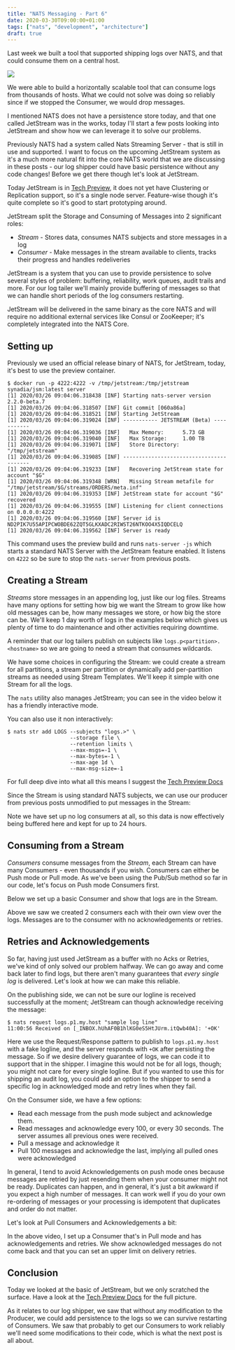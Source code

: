 ```yaml
---
title: "NATS Messaging - Part 6"
date: 2020-03-30T09:00:00+01:00
tags: ["nats", "development", "architecture"]
draft: true
---
```


Last week we built a tool that supported shipping logs over NATS, and that could consume them on a central host.

![](/blog/mom/partitioned-overview.png)

We were able to build a horizontally scalable tool that can consume logs from thousands of hosts. What we could not solve was doing so reliably since if we stopped the Consumer, we would drop messages.

I mentioned NATS does not have a persistence store today, and that one called JetStream was in the works, today I'll start a few posts looking into JetStream and show how we can leverage it to solve our problems.

<!--more-->
Previously NATS had a system called Nats Streaming Server - that is still in use and supported. I want to focus on the upcoming JetStream system as it's a much more natural fit into the core NATS world that we are discussing in these posts - our log shipper could have basic persistence without any code changes! Before we get there though let's look at JetStream.

Today JetStream is in [Tech Preview](https://github.com/nats-io/jetstream#readme), it does not yet have Clustering or Replication support, so it's a single node server. Feature-wise though it's quite complete so it's good to start prototyping around.

JetStream split the Storage and Consuming of Messages into 2 significant roles:

 * _Stream_ - Stores data, consumes NATS subjects and store messages in a log
 * _Consumer_ - Make messages in the stream available to clients, tracks their progress and handles redeliveries
 
JetStream is a system that you can use to provide persistence to solve several styles of problem: buffering, reliability, work queues, audit trails and more. For our log tailer we'll mainly provide buffering of messages so that we can handle short periods of the log consumers restarting.

JetStream will be delivered in the same binary as the core NATS and will require no additional external services like Consul or ZooKeeper; it's completely integrated into the NATS Core.

## Setting up

Previously we used an official release binary of NATS, for JetStream, today, it's best to use the preview container.

```
$ docker run -p 4222:4222 -v /tmp/jetstream:/tmp/jetstream synadia/jsm:latest server
[1] 2020/03/26 09:04:06.318438 [INF] Starting nats-server version 2.2.0-beta.7
[1] 2020/03/26 09:04:06.318507 [INF] Git commit [060a86a]
[1] 2020/03/26 09:04:06.318521 [INF] Starting JetStream
[1] 2020/03/26 09:04:06.319024 [INF] ----------- JETSTREAM (Beta) -----------
[1] 2020/03/26 09:04:06.319036 [INF]   Max Memory:      5.73 GB
[1] 2020/03/26 09:04:06.319040 [INF]   Max Storage:     1.00 TB
[1] 2020/03/26 09:04:06.319071 [INF]   Store Directory: "/tmp/jetstream"
[1] 2020/03/26 09:04:06.319085 [INF] ----------------------------------------
[1] 2020/03/26 09:04:06.319233 [INF]   Recovering JetStream state for account "$G"
[1] 2020/03/26 09:04:06.319348 [WRN]   Missing Stream metafile for "/tmp/jetstream/$G/streams/ORDERS/meta.inf"
[1] 2020/03/26 09:04:06.319353 [INF] JetStream state for account "$G" recovered
[1] 2020/03/26 09:04:06.319555 [INF] Listening for client connections on 0.0.0.0:4222
[1] 2020/03/26 09:04:06.319560 [INF] Server id is ND2PIK7U55APIPCWOBDE62ZQT5GLKXADC2RIWST26NTKOO4X5IQDCELQ
[1] 2020/03/26 09:04:06.319562 [INF] Server is ready
```

This command uses the preview build and runs `nats-server -js` which starts a standard NATS Server with the JetStream feature enabled. It listens on `4222` so be sure to stop the `nats-server` from previous posts.

## Creating a Stream

_Streams_ store messages in an appending log, just like our log files. Streams have many options for setting how big we want the Stream to grow like how old messages can be, how many messages we store, or how big the store can be. We'll keep 1 day worth of logs in the examples below which gives us plenty of time to do maintenance and other activities requiring downtime.

A reminder that our log tailers publish on subjects like `logs.p<partition>.<hostname>` so we are going to need a stream that consumes wildcards.

We have some choices in configuring the Stream: we could create a stream for all partitions, a stream per partition or dynamically add per-partition streams as needed using Stream Templates. We'll keep it simple with one Stream for all the logs.

The `nats` utility also manages JetStream; you can see in the video below it has a friendly interactive mode.

<script id="asciicast-Pq8NfXTq20umlYtBmomu7tcny" src="https://asciinema.org/a/Pq8NfXTq20umlYtBmomu7tcny.js?autoplay=0&size=small" async></script>

You can also use it non interactively:

```nohighlight
$ nats str add LOGS --subjects "logs.>" \
                    --storage file \
                    --retention limits \
                    --max-msgs=-1 \
                    --max-bytes=-1 \
                    --max-age 1d \
                    --max-msg-size=-1
```

For full deep dive into what all this means I suggest the [Tech Preview Docs](https://github.com/nats-io/jetstream#readme)

Since the Stream is using standard NATS subjects, we can use our producer from previous posts unmodified to put messages in the Stream:

<script id="asciicast-FMyL8lOzNaDVwRAAEQjsQC2XU" src="https://asciinema.org/a/FMyL8lOzNaDVwRAAEQjsQC2XU.js?autoplay=0&size=small" async></script>

Note we have set up no log consumers at all, so this data is now effectively being buffered here and kept for up to 24 hours.

## Consuming from a Stream

_Consumers_ consume messages from the _Stream_, each Stream can have many Consumers - even thousands if you wish. Consumers can either be Push mode or Pull mode. As we've been using the Pub/Sub method so far in our code, let's focus on Push mode Consumers first.

Below we set up a basic Consumer and show that logs are in the Stream.

<script id="asciicast-nRMp4OrocAkR1ZbLhulZyg9IT" src="https://asciinema.org/a/nRMp4OrocAkR1ZbLhulZyg9IT.js?autoplay=0&size=small" async></script>

Above we saw we created 2 consumers each with their own view over the logs. Messages are to the consumer with no acknowledgements or retries.

## Retries and Acknowledgements

So far, having just used JetStream as a buffer with no Acks or Retries, we've kind of only solved our problem halfway.  We can go away and come back later to find logs, but there aren't many guarantees that _every single log_ is delivered. Let's look at how we can make this reliable.

On the publishing side, we can not be sure our logline is received successfully at the moment; JetStream can though acknowledge receiving the message:

```nohighlight
$ nats request logs.p1.my.host "sample log line"
11:00:56 Received on [_INBOX.hUhAF0B1hlKG0eS5HtJUrm.itQwb40A]: '+OK'
``` 

Here we use the Request/Response pattern to publish to `logs.p1.my.host` with a fake logline, and the server responds with `+OK` after persisting the message. So if we desire delivery guarantee of logs, we can code it to support that in the shipper. I imagine this would not be for all logs, though; you might not care for every single logline.  But if you wanted to use this for shipping an audit log, you could add an option to the shipper to send a specific log in acknowledged mode and retry lines when they fail.

On the Consumer side, we have a few options:

 * Read each message from the push mode subject and acknowledge them.
 * Read messages and acknowledge every 100, or every 30 seconds. The server assumes all previous ones were received.
 * Pull a message and acknowledge it
 * Pull 100 messages and acknowledge the last, implying all pulled ones were acknowledged

In general, I tend to avoid Acknowledgements on push mode ones because messages are retried by just resending them when your consumer might not be ready. Duplicates can happen, and in general, it's just a bit awkward if you expect a high number of messages. It can work well if you do your own re-ordering of messages or your processing is idempotent that duplicates and order do not matter.

Let's look at Pull Consumers and Acknowledgements a bit:

<script id="asciicast-eBM7Fn4n1XblyCrANJiMHnoaH" src="https://asciinema.org/a/eBM7Fn4n1XblyCrANJiMHnoaH.js?autoplay=0&size=small" async></script>

In the above video, I set up a Consumer that's in Pull mode and has acknowledgements and retries. We show acknowledged messages do not come back and that you can set an upper limit on delivery retries.

## Conclusion

Today we looked at the basic of JetStream, but we only scratched the surface. Have a look at the [Tech Preview Docs](https://github.com/nats-io/jetstream#readme) for the full picture.

As it relates to our log shipper, we saw that without any modification to the Producer, we could add persistence to the logs so we can survive restarting of Consumers. We saw that probably to get our Consumers to work reliably we'll need some modifications to their code, which is what the next post is all about.
